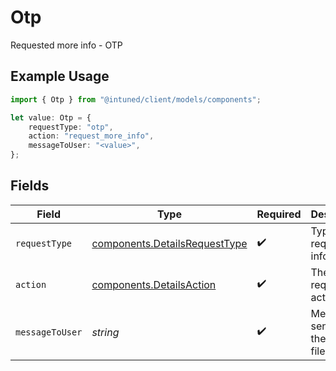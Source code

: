 # Otp

Requested more info - OTP

## Example Usage

```typescript
import { Otp } from "@intuned/client/models/components";

let value: Otp = {
    requestType: "otp",
    action: "request_more_info",
    messageToUser: "<value>",
};
```

## Fields

| Field                                                                          | Type                                                                           | Required                                                                       | Description                                                                    |
| ------------------------------------------------------------------------------ | ------------------------------------------------------------------------------ | ------------------------------------------------------------------------------ | ------------------------------------------------------------------------------ |
| `requestType`                                                                  | [components.DetailsRequestType](../../models/components/detailsrequesttype.md) | :heavy_check_mark:                                                             | Type of the requested info.                                                    |
| `action`                                                                       | [components.DetailsAction](../../models/components/detailsaction.md)           | :heavy_check_mark:                                                             | The requested action.                                                          |
| `messageToUser`                                                                | *string*                                                                       | :heavy_check_mark:                                                             | Message sent from the `create` file.                                           |